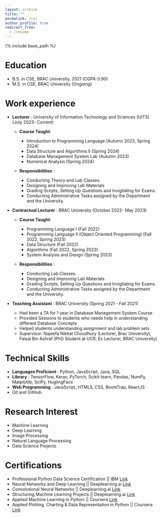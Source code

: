 ```yaml
---
layout: archive
title: ""
permalink: /cv/
author_profile: true
redirect_from:
  - /resume
---
```


{% include base_path %}

Education
======
* B.S. in CSE, BRAC University, 2021 (CGPA-3.90)
* M.S. in CSE, BRAC University (Ongoing)

Work experience
======

* **Lecturer** : University of Information Technology and Sciences (UITS) (July 2023- Current)
  * **Course Taught**:
    * Introduction to Programming Language (Autumn 2023, Spring 2024)
    * Data Structure and Algorithms II (Spring 2024)
    * Database Management System Lab (Autumn 2023)
    * Numerical Analysis (Spring 2024)

  * **Responsibilities** :
      * Conducting Theory and Lab Classes.
      * Designing and Improving Lab Materials 
      * Grading Scripts, Setting Up Questions and Invigilating for Exams.
      * Conducting Administrative Tasks assigned by the Department and the University.
        
* **Contractual Lecturer** : BRAC University (October 2022- May 2023)
   * **Course Taught**:
      * Programming Language I (Fall 2022)
      * Programming Language II (Object Oriented Programming) (Fall 2022, Spring 2023)
      * Data Structure (Fall 2022)
      * Algorithms (Fall 2022, Spring 2023)
      * System Analysis and Design (Spring 2023)

   * **Responsibilities** :
      * Conducting Lab Classes.
      * Designing and Improving Lab Materials 
      * Grading Scripts, Setting Up Questions and Invigilating for Exams.
      * Conducting Administrative Tasks assigned by the Department and the University.

* **Teaching Assistant** : BRAC University (Spring 2021 - Fall 2021)
  * Had been a TA for 1 year in Database Management System Course
  * Provided Sessions to students who needs help in understanding different Database Concepts
  * Helped students understanding assignment and lab problem sets
  * Supervisor: Najeefa Nikhat Choudhury (Lecturer, Brac University), Faisal Bin Ashraf (PhD Student at UCR, Ex Lecturer, BRAC University)


  
Technical Skills
======
* **Languages Proficient** : Python, JavaScript, Java, SQL 
* **Library** : TensorFlow, Keras, PyTorch, Scikit-learn, Pandas, NumPy, Matplotlib, SciPy, HugiingFace
* **Web Programming** : JavaScript, HTML5, CSS, BootsTrap, ReactJS
* Git and GitHub

Research Interest
======
* Machine Learning
* Deep Learning
* Image Processing
* Natural Language Processing
* Data Science Projects

Certifications
======
* Professional Python Data Science Certification || IBM [Link](https://credentials.edx.org/credentials/36557a6046e9445fad52c3f6bfdcb6f8/)
* Neural Networks and Deep Learning || Deeplearning.ai [Link](https://coursera.org/share/1c6bca12088e011bdc4ef069e29a54e7)
* Convolutional Neural Networks || Deeplearning.ai [Link](https://coursera.org/share/f5ee9449ebb55d0f078c5c36e7a98545)
* Structuring Machine Learning Projects || Deeplearning.ai [Link](https://coursera.org/share/1c6bca12088e011bdc4ef069e29a54e7)
* Applied Machine Learning in Python || Coursera [Link](https://coursera.org/share/1c6bca12088e011bdc4ef069e29a54e7)
* Applied Plotting, Charting & Data Representation in Python || Coursera [Link](https://coursera.org/share/274be211c7698f4390afaa6189de87c6)

  

